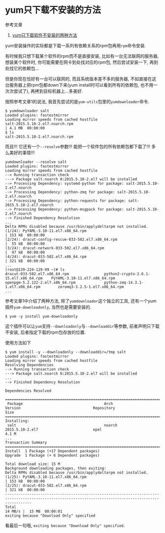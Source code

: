# yum只下载不安装的方法

参考文章

1. [yum只下载软件不安装的两种方法](http://www.linuxidc.com/Linux/2012-06/62664.htm)

yum安装操作的实际都是下载一系列有依赖关系的rpm包再用`rpm`命令安装. 

有时候我只想下载某个软件的rpm而不是直接安装, 比如有一台无法联网的服务器, 想装某个软件时, 你可能需要在网卡到处找对应的rpm包, 然后尝试安装一下, 再到处找它的依赖包...

但是你现在恰好有一台可以联网的, 而且系统版本差不多的服务器, 不如直接在这台服务器上把rpm包都down下来(yum install时可以看到所有的依赖包, 也不用一次次尝试了), 再拷到目标机器上...多美好.

按照参考文章1的说法, 我首先尝试的是`yum-utils`包里的`yumdownloader`命令.

```
$ yumdownloader salt
Loaded plugins: fastestmirror
Loading mirror speeds from cached hostfile
salt-2015.5.10-2.el7.noarch.rpm                                                                                                  | 4.1 MB  00:00:00     
$ ls
salt-2015.5.10-2.el7.noarch.rpm
```

而且!!! 它还有一个`--resolve`参数!!! 能把一个软件包的所有依赖包都下载了!!! 多么美好的事情!!!

```
yumdownloader --resolve salt
Loaded plugins: fastestmirror
Loading mirror speeds from cached hostfile
--> Running transaction check
---> Package salt.noarch 0:2015.5.10-2.el7 will be installed
--> Processing Dependency: systemd-python for package: salt-2015.5.10-2.el7.noarch
--> Processing Dependency: python-zmq for package: salt-2015.5.10-2.el7.noarch
--> Processing Dependency: python-requests for package: salt-2015.5.10-2.el7.noarch
--> Processing Dependency: python-msgpack for package: salt-2015.5.10-2.el7.noarch
--> Finished Dependency Resolution
...
Delta RPMs disabled because /usr/bin/applydeltarpm not installed.
(1/24): PyYAML-3.10-11.el7.x86_64.rpm                                                                                            | 153 kB  00:00:00     
(2/24): dracut-config-rescue-033-502.el7.x86_64.rpm                                                                              |  55 kB  00:00:00     
(3/24): dracut-network-033-502.el7.x86_64.rpm                                                                                    |  97 kB  00:00:00     
(4/24): dracut-033-502.el7.x86_64.rpm                                                                                            | 321 kB  00:00:00      
...
[root@139-224-129-99 ~]# ls
dracut-033-502.el7.x86_64.rpm                python2-crypto-2.6.1-15.el7.x86_64.rpm    PyYAML-3.10-11.el7.x86_64.rpm
openpgm-5.2.122-2.el7.x86_64.rpm             python-zmq-14.3.1-1.el7.x86_64.rpm        zeromq3-3.2.5-1.el7.x86_64.rpm
...
```

参考文章1中介绍了两种方法, 除了`yumdownloader`这个独立的工具, 还有一个yum插件`yum-downloadonly`, 当然也是需要安装的.

```
$ yum -y install yum-downloadonly
```

这个插件可以让`yum`支持`--downloadonly`与`--downloaddir`等参数, 前者声明只下载不安装, 后者指定下载的rpm包存放的位置.

使用方法如下

```
$ yum install -y --downloadonly --downloaddir=/tmp salt
Loaded plugins: fastestmirror
Loading mirror speeds from cached hostfile
Resolving Dependencies
--> Running transaction check
---> Package salt.noarch 0:2015.5.10-2.el7 will be installed
...
--> Finished Dependency Resolution

Dependencies Resolved

========================================================================================================================================================
 Package                                     Arch                          Version                                 Repository                      Size
========================================================================================================================================================
Installing:
 salt                                        noarch                        2015.5.10-2.el7                         epel                           4.1 M
...
Transaction Summary
========================================================================================================================================================
Install  1 Package (+17 Dependent packages)
Upgrade  1 Package (+ 6 Dependent packages)

Total download size: 15 M
Background downloading packages, then exiting:
Delta RPMs disabled because /usr/bin/applydeltarpm not installed.
(1/25): PyYAML-3.10-11.el7.x86_64.rpm                                                                                            | 153 kB  00:00:00     
(2/25): dracut-033-502.el7.x86_64.rpm                                                                                            | 321 kB  00:00:00       
--------------------------------------------------------------------------------------------------------------------------------------------------------
Total                                                                                                                    14 MB/s |  15 MB  00:00:01     
exiting because "Download Only" specified
```

看最后一句哦, `exiting because "Download Only" specified`.